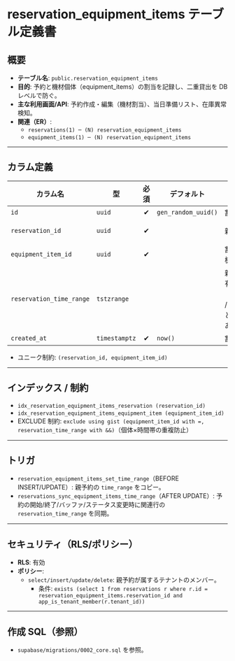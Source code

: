 # reservation_equipment_items テーブル定義書

## 概要
- **テーブル名**: `public.reservation_equipment_items`
- **目的**: 予約と機材個体（equipment_items）の割当を記録し、二重貸出を DB レベルで防ぐ。
- **主な利用画面/API**: 予約作成・編集（機材割当）、当日準備リスト、在庫異常検知。
- **関連（ER）**:
  - `reservations(1) ─ (N) reservation_equipment_items`
  - `equipment_items(1) ─ (N) reservation_equipment_items`

---

## カラム定義

| カラム名 | 型 | 必須 | デフォルト | 説明 | 制約 |
| --- | --- | :-: | --- | --- | --- |
| `id` | `uuid` | ✔︎ | `gen_random_uuid()` | 割当 ID | `primary key` |
| `reservation_id` | `uuid` | ✔︎ |  | 親予約 | `references reservations(id) on delete cascade` |
| `equipment_item_id` | `uuid` | ✔︎ |  | 割り当てた機材個体 | `references equipment_items(id) on delete restrict` |
| `reservation_time_range` | `tstzrange` |  |  | 親予約の占有時間帯（`confirmed` / `in_use` のときのみ値あり） | トリガで自動同期、NULL は EXCLUDE 対象外 |
| `created_at` | `timestamptz` | ✔︎ | `now()` | 割当日時 |  |

- ユニーク制約: `(reservation_id, equipment_item_id)`

---

## インデックス / 制約
- `idx_reservation_equipment_items_reservation (reservation_id)`
- `idx_reservation_equipment_items_equipment_item (equipment_item_id)`
- EXCLUDE 制約: `exclude using gist (equipment_item_id with =, reservation_time_range with &&)`（個体×時間帯の重複防止）

---

## トリガ
- `reservation_equipment_items_set_time_range`（BEFORE INSERT/UPDATE）: 親予約の `time_range` をコピー。
- `reservations_sync_equipment_items_time_range`（AFTER UPDATE）: 予約の開始/終了/バッファ/ステータス変更時に関連行の `reservation_time_range` を同期。

---

## セキュリティ（RLS/ポリシー）
- **RLS**: 有効
- **ポリシー**:
  - `select/insert/update/delete`: 親予約が属するテナントのメンバー。
    - 条件: `exists (select 1 from reservations r where r.id = reservation_equipment_items.reservation_id and app_is_tenant_member(r.tenant_id))`

---

## 作成 SQL（参照）
- `supabase/migrations/0002_core.sql` を参照。

